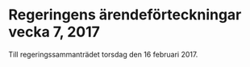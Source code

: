 # Regeringens ärendeförteckningar vecka 7, 2017

Till regeringssammanträdet torsdag den 16 februari 2017\.
